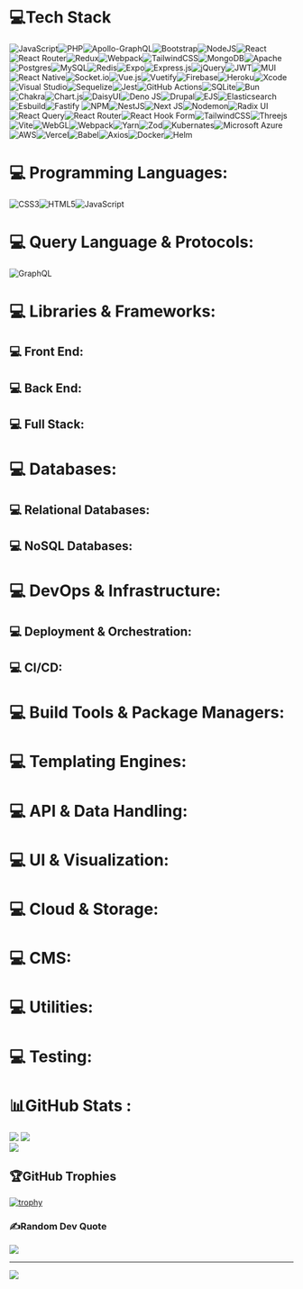 
# 💻Tech Stack
![JavaScript](https://img.shields.io/badge/javascript-%23323330.svg?style=for-the-badge&logo=javascript&logoColor=%23F7DF1E)![PHP](https://img.shields.io/badge/php-%23777BB4.svg?style=for-the-badge&logo=php&logoColor=white)![Apollo-GraphQL](https://img.shields.io/badge/-ApolloGraphQL-311C87?style=for-the-badge&logo=apollo-graphql)![Bootstrap](https://img.shields.io/badge/bootstrap-%23563D7C.svg?style=for-the-badge&logo=bootstrap&logoColor=white)![NodeJS](https://img.shields.io/badge/node.js-6DA55F?style=for-the-badge&logo=node.js&logoColor=white)![React](https://img.shields.io/badge/react-%2320232a.svg?style=for-the-badge&logo=react&logoColor=%2361DAFB) ![React Router](https://img.shields.io/badge/React_Router-CA4245?style=for-the-badge&logo=react-router&logoColor=white)![Redux](https://img.shields.io/badge/redux-%23593d88.svg?style=for-the-badge&logo=redux&logoColor=white)![Webpack](https://img.shields.io/badge/webpack-%238DD6F9.svg?style=for-the-badge&logo=webpack&logoColor=black)![TailwindCSS](https://img.shields.io/badge/tailwindcss-%2338B2AC.svg?style=for-the-badge&logo=tailwind-css&logoColor=white)![MongoDB](https://img.shields.io/badge/MongoDB-%234ea94b.svg?style=for-the-badge&logo=mongodb&logoColor=white)![Apache](https://img.shields.io/badge/apache-%23D42029.svg?style=for-the-badge&logo=apache&logoColor=white)![Postgres](https://img.shields.io/badge/postgres-%23316192.svg?style=for-the-badge&logo=postgresql&logoColor=white)![MySQL](https://img.shields.io/badge/mysql-%2300f.svg?style=for-the-badge&logo=mysql&logoColor=white)![Redis](https://img.shields.io/badge/redis-%23DD0031.svg?style=for-the-badge&logo=redis&logoColor=white)![Expo](https://img.shields.io/badge/expo-1C1E24?style=for-the-badge&logo=expo&logoColor=#D04A37)![Express.js](https://img.shields.io/badge/express.js-%23404d59.svg?style=for-the-badge&logo=express&logoColor=%2361DAFB)![jQuery](https://img.shields.io/badge/jquery-%230769AD.svg?style=for-the-badge&logo=jquery&logoColor=white)![JWT](https://img.shields.io/badge/JWT-black?style=for-the-badge&logo=JSON%20web%20tokens)![MUI](https://img.shields.io/badge/MUI-%230081CB.svg?style=for-the-badge&logo=material-ui&logoColor=white)![React Native](https://img.shields.io/badge/react_native-%2320232a.svg?style=for-the-badge&logo=react&logoColor=%2361DAFB)![Socket.io](https://img.shields.io/badge/Socket.io-black?style=for-the-badge&logo=socket.io&badgeColor=010101)![Vue.js](https://img.shields.io/badge/vuejs-%2335495e.svg?style=for-the-badge&logo=vuedotjs&logoColor=%234FC08D)![Vuetify](https://img.shields.io/badge/Vuetify-1867C0?style=for-the-badge&logo=vuetify&logoColor=AEDDFF)![Firebase](https://img.shields.io/badge/firebase-%23039BE5.svg?style=for-the-badge&logo=firebase)![Heroku](https://img.shields.io/badge/heroku-%23430098.svg?style=for-the-badge&logo=heroku&logoColor=white)![Xcode](https://img.shields.io/badge/Xcode-007ACC?style=for-the-badge&logo=Xcode&logoColor=white)![Visual Studio](https://img.shields.io/badge/Visual%20Studio-5C2D91.svg?style=for-the-badge&logo=visual-studio&logoColor=white)![Sequelize](https://img.shields.io/badge/Sequelize-52B0E7?style=for-the-badge&logo=Sequelize&logoColor=white)![Jest](https://img.shields.io/badge/-jest-%23C21325?style=for-the-badge&logo=jest&logoColor=white)![GitHub Actions](https://img.shields.io/badge/github%20actions-%232671E5.svg?style=for-the-badge&logo=githubactions&logoColor=white)![SQLite](https://img.shields.io/badge/sqlite-%2307405e.svg?style=for-the-badge&logo=sqlite&logoColor=white)![Bun](https://img.shields.io/badge/Bun-%23000000.svg?style=for-the-badge&logo=bun&logoColor=white)![Chakra](https://img.shields.io/badge/chakra-%234ED1C5.svg?style=for-the-badge&logo=chakraui&logoColor=white)![Chart.js](https://img.shields.io/badge/chart.js-F5788D.svg?style=for-the-badge&logo=chart.js&logoColor=white)![DaisyUI](https://img.shields.io/badge/daisyui-5A0EF8?style=for-the-badge&logo=daisyui&logoColor=white)![Deno JS](https://img.shields.io/badge/deno%20js-000000?style=for-the-badge&logo=deno&logoColor=white)![Drupal](https://img.shields.io/badge/drupal-%230678BE.svg?style=for-the-badge&logo=drupal&logoColor=white)![EJS](https://img.shields.io/badge/ejs-%23B4CA65.svg?style=for-the-badge&logo=ejs&logoColor=black)![Elasticsearch](https://img.shields.io/badge/elasticsearch-%230377CC.svg?style=for-the-badge&logo=elasticsearch&logoColor=white)![Esbuild](https://img.shields.io/badge/esbuild-%23FFCF00.svg?style=for-the-badge&logo=esbuild&logoColor=black)![Fastify](https://img.shields.io/badge/fastify-%23000000.svg?style=for-the-badge&logo=fastify&logoColor=white)	![NPM](https://img.shields.io/badge/NPM-%23CB3837.svg?style=for-the-badge&logo=npm&logoColor=white)![NestJS](https://img.shields.io/badge/nestjs-%23E0234E.svg?style=for-the-badge&logo=nestjs&logoColor=white)![Next JS](https://img.shields.io/badge/Next-black?style=for-the-badge&logo=next.js&logoColor=white)![Nodemon](https://img.shields.io/badge/NODEMON-%23323330.svg?style=for-the-badge&logo=nodemon&logoColor=%BBDEAD)![Radix UI](https://img.shields.io/badge/radix%20ui-161618.svg?style=for-the-badge&logo=radix-ui&logoColor=white)![React Query](https://img.shields.io/badge/-React%20Query-FF4154?style=for-the-badge&logo=react%20query&logoColor=white)![React Router](https://img.shields.io/badge/React_Router-CA4245?style=for-the-badge&logo=react-router&logoColor=white)![React Hook Form](https://img.shields.io/badge/React%20Hook%20Form-%23EC5990.svg?style=for-the-badge&logo=reacthookform&logoColor=white)![TailwindCSS](https://img.shields.io/badge/tailwindcss-%2338B2AC.svg?style=for-the-badge&logo=tailwind-css&logoColor=white)![Threejs](https://img.shields.io/badge/threejs-black?style=for-the-badge&logo=three.js&logoColor=white)![Vite](https://img.shields.io/badge/vite-%23646CFF.svg?style=for-the-badge&logo=vite&logoColor=white)![WebGL](https://img.shields.io/badge/WebGL-990000?logo=webgl&logoColor=white&style=for-the-badge)![Webpack](https://img.shields.io/badge/webpack-%238DD6F9.svg?style=for-the-badge&logo=webpack&logoColor=black)![Yarn](https://img.shields.io/badge/yarn-%232C8EBB.svg?style=for-the-badge&logo=yarn&logoColor=white)![Zod](https://img.shields.io/badge/zod-%233068b7.svg?style=for-the-badge&logo=zod&logoColor=white)![Kubernates](	https://img.shields.io/badge/Kubernetes-3069DE?style=for-the-badge&logo=kubernetes&logoColor=white)![Microsoft Azure](https://img.shields.io/badge/microsoft%20azure-0089D6?style=for-the-badge&logo=microsoft-azure&logoColor=white)![AWS](https://img.shields.io/badge/Amazon_AWS-FF9900?style=for-the-badge&logo=amazonaws&logoColor=white)![Vercel](https://img.shields.io/badge/Vercel-000000?style=for-the-badge&logo=vercel&logoColor=white)![Babel](https://img.shields.io/badge/Babel-F9DC3E?style=for-the-badge&logo=babel&logoColor=white)![Axios](https://img.shields.io/badge/axios-671ddf?&style=for-the-badge&logo=axios&logoColor=white)![Docker](https://img.shields.io/badge/Docker-2CA5E0?style=for-the-badge&logo=docker&logoColor=white)![Helm](https://img.shields.io/badge/Helm-0F1689?style=for-the-badge&logo=Helm&labelColor=0F1689)

# 💻 Programming Languages:
![CSS3](https://img.shields.io/badge/css3-%231572B6.svg?style=for-the-badge&logo=css3&logoColor=white)![HTML5](https://img.shields.io/badge/html5-%23E34F26.svg?style=for-the-badge&logo=html5&logoColor=white)![JavaScript](https://img.shields.io/badge/javascript-%23323330.svg?style=for-the-badge&logo=javascript&logoColor=%23F7DF1E)
# 💻 Query Language & Protocols:
![GraphQL](https://img.shields.io/badge/-GraphQL-E10098?style=for-the-badge&logo=graphql&logoColor=white)
# 💻 Libraries & Frameworks:
## 💻 Front End:
## 💻 Back End:
## 💻 Full Stack:
# 💻 Databases:
## 💻 Relational Databases:
## 💻 NoSQL Databases:
# 💻 DevOps & Infrastructure:
## 💻 Deployment & Orchestration:
## 💻 CI/CD:
# 💻 Build Tools & Package Managers:
# 💻 Templating Engines:
# 💻 API & Data Handling:
# 💻 UI & Visualization:
# 💻 Cloud & Storage:
# 💻 CMS:
# 💻 Utilities:
# 💻 Testing:


# 📊GitHub Stats :

![](https://github-readme-stats.vercel.app/api?username=FLugaB&theme=dark&hide_border=false&include_all_commits=true&count_private=true)
![](https://github-readme-streak-stats.herokuapp.com/?user=FLugaB&theme=dark&hide_border=false)<br/>
![](https://github-readme-stats.vercel.app/api/top-langs/?username=FLugaB&theme=dark&hide_border=false&include_all_commits=true&count_private=true&layout=compact)

## 🏆GitHub Trophies
[![trophy](https://github-profile-trophy.vercel.app/?username=FLugaB&count_private=true&show_icons=true&theme=radical)](https://github.com/FLugaB/github-profile-trophy)

### ✍️Random Dev Quote
![](https://quotes-github-readme.vercel.app/api?type=horizontal&theme=light)


---
![](https://komarev.com/ghpvc/?username=FLugaB&label=Visitors+Count&color=brightgreen)
